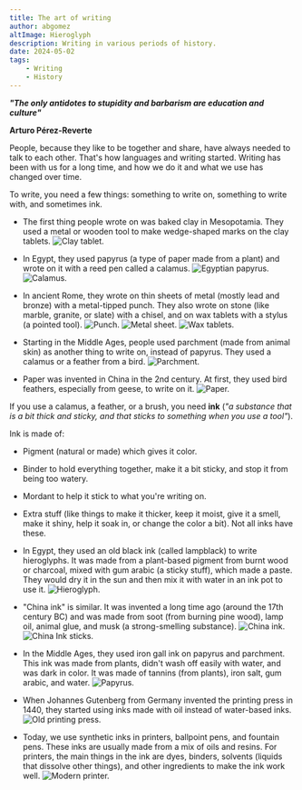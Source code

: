 ```yaml
---
title: The art of writing
author: abgomez
altImage: Hieroglyph
description: Writing in various periods of history.
date: 2024-05-02
tags:
    - Writing
    - History
---
```


***"The only antidotes to stupidity and barbarism are education and culture"***

**Arturo Pérez-Reverte**

People, because they like to be together and share, have always needed to talk to each other. That's how languages and writing started. Writing has been with us for a long time, and how we do it and what we use has changed over time.

To write, you need a few things: something to write on, something to write with, and sometimes ink.

  - The first thing people wrote on was baked clay in Mesopotamia. They used a metal or wooden tool to make wedge-shaped marks on the clay tablets.
    ![Clay tablet.](/images/contenido/el-arte-de-la-escritura/Imagen1.webp)

  - In Egypt, they used papyrus (a type of paper made from a plant) and wrote on it with a reed pen called a calamus.
    ![Egyptian papyrus.](/images/contenido/el-arte-de-la-escritura/Imagen2.webp)
    ![Calamus.](/images/contenido/el-arte-de-la-escritura/Imagen3.webp)

  - In ancient Rome, they wrote on thin sheets of metal (mostly lead and bronze) with a metal-tipped punch. They also wrote on stone (like marble, granite, or slate) with a chisel, and on wax tablets with a stylus (a pointed tool).
    ![Punch.](/images/contenido/el-arte-de-la-escritura/Imagen4.webp)
    ![Metal sheet.](/images/contenido/el-arte-de-la-escritura/Imagen5.webp)
    ![Wax tablets.](/images/contenido/el-arte-de-la-escritura/Imagen6.webp)

  - Starting in the Middle Ages, people used parchment (made from animal skin) as another thing to write on, instead of papyrus. They used a calamus or a feather from a bird.
    ![Parchment.](/images/contenido/el-arte-de-la-escritura/Imagen7.webp)

  - Paper was invented in China in the 2nd century. At first, they used bird feathers, especially from geese, to write on it.
    ![Paper.](/images/contenido/el-arte-de-la-escritura/Imagen8.webp)

If you use a calamus, a feather, or a brush, you need **ink** (*"a substance that is a bit thick and sticky, and that sticks to something when you use a tool"*).

Ink is made of:

  - Pigment (natural or made) which gives it color.

  - Binder to hold everything together, make it a bit sticky, and stop it from being too watery.

  - Mordant to help it stick to what you're writing on.

  - Extra stuff (like things to make it thicker, keep it moist, give it a smell, make it shiny, help it soak in, or change the color a bit). Not all inks have these.

  - In Egypt, they used an old black ink (called lampblack) to write hieroglyphs. It was made from a plant-based pigment from burnt wood or charcoal, mixed with gum arabic (a sticky stuff), which made a paste. They would dry it in the sun and then mix it with water in an ink pot to use it.
    ![Hieroglyph.](/images/contenido/el-arte-de-la-escritura/Imagen9.webp)

  - "China ink" is similar. It was invented a long time ago (around the 17th century BC) and was made from soot (from burning pine wood), lamp oil, animal glue, and musk (a strong-smelling substance).
    ![China ink.](/images/contenido/el-arte-de-la-escritura/Imagen10.webp)
    ![China Ink sticks.](/images/contenido/el-arte-de-la-escritura/Imagen11.webp)

  - In the Middle Ages, they used iron gall ink on papyrus and parchment. This ink was made from plants, didn't wash off easily with water, and was dark in color. It was made of tannins (from plants), iron salt, gum arabic, and water.
    ![Papyrus.](/images/contenido/el-arte-de-la-escritura/Imagen12.webp)

  - When Johannes Gutenberg from Germany invented the printing press in 1440, they started using inks made with oil instead of water-based inks.
    ![Old printing press.](/images/contenido/el-arte-de-la-escritura/Imagen13.webp)

  - Today, we use synthetic inks in printers, ballpoint pens, and fountain pens. These inks are usually made from a mix of oils and resins. For printers, the main things in the ink are dyes, binders, solvents (liquids that dissolve other things), and other ingredients to make the ink work well.
    ![Modern printer.](/images/contenido/el-arte-de-la-escritura/Imagen14.webp)